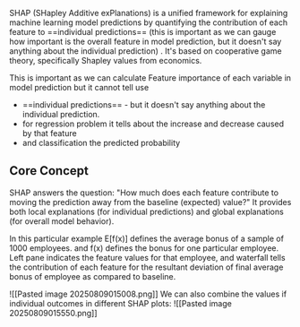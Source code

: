 SHAP (SHapley Additive exPlanations) is a unified framework for explaining machine learning model predictions by quantifying the contribution of each feature to ==individual predictions== (this is important as we can gauge how important is the overall feature in model prediction, but it doesn't say anything about the individual prediction) . It's based on cooperative game theory, specifically Shapley values from economics.

This is important as we can calculate Feature importance of each variable in model prediction but it cannot tell use 
 - ==individual predictions== -  but it doesn't say anything about the individual prediction.
 - for regression problem it tells about the increase and decrease caused by that feature
 - and classification the predicted probability
 
 
## Core Concept

SHAP answers the question: "How much does each feature contribute to moving the prediction away from the baseline (expected) value?" It provides both local explanations (for individual predictions) and global explanations (for overall model behavior).

In this particular example E[f(x)] defines the average bonus of a sample of 1000 employees. and f(x) defines the bonus for one particular employee. Left pane indicates the feature values for that employee, and waterfall tells the contribution of each feature for the resultant deviation of final average bonus of employee as compared to baseline.

![[Pasted image 20250809015008.png]]
We can also combine the values if individual outcomes in  different SHAP plots:
![[Pasted image 20250809015550.png]]